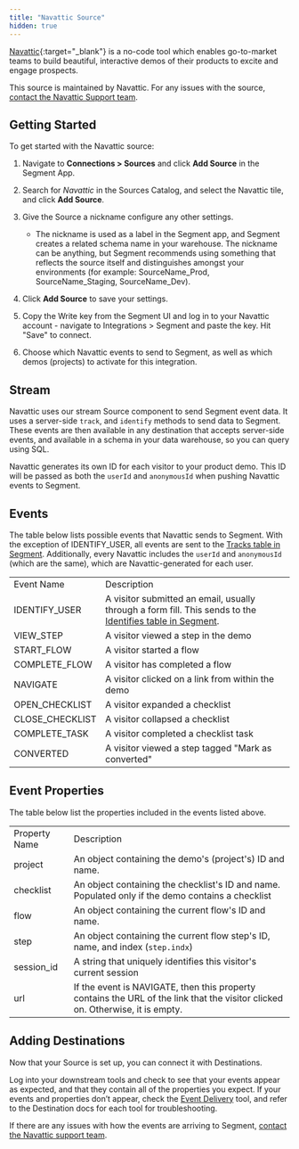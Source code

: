 ```yaml
---
title: "Navattic Source"
hidden: true
---
```


[Navattic](https://navattic.com/?utm_source=segmentio&utm_medium=docs&utm_campaign=partners){:target="_blank"} is a no-code tool which enables go-to-market teams to build beautiful, interactive demos of their products to excite and engage prospects.

This source is maintained by Navattic. For any issues with the source, [contact the Navattic Support team](mailto:team@navattic.com).

## Getting Started


To get started with the Navattic source:
1. Navigate to **Connections > Sources** and click **Add Source** in the Segment App. 
2. Search for *Navattic* in the Sources Catalog, and select the Navattic tile, and click **Add Source**.
3. Give the Source a nickname configure any other settings.

   - The nickname is used as a label in the Segment app, and Segment creates a related schema name in your warehouse. The nickname can be anything, but Segment recommends using something that reflects the source itself and distinguishes amongst your environments (for example: SourceName_Prod, SourceName_Staging, SourceName_Dev).

4. Click **Add Source** to save your settings.
5. Copy the Write key from the Segment UI and log in to your Navattic account - navigate to Integrations > Segment and paste the key. Hit "Save" to connect.
6. Choose which Navattic events to send to Segment, as well as which demos (projects) to activate for this integration.

## Stream

Navattic uses our stream Source component to send Segment event data. It uses a server-side `track`, and `identify` methods to send data to Segment. These events are then available in any destination that accepts server-side events, and available in a schema in your data warehouse, so you can query using SQL.

Navattic generates its own ID for each visitor to your product demo. This ID will be passed as both the `userId` and `anonymousId` when pushing Navattic events to Segment.

## Events

The table below lists possible events that Navattic sends to Segment. With the exception of IDENTIFY_USER, all events are sent to the [Tracks table in Segment](https://segment.com/docs/connections/storage/warehouses/schema/#tracks-table). Additionally, every Navattic includes the `userId` and `anonymousId` (which are the same), which are Navattic-generated for each user.

<table>
  <tr>
   <td>Event Name</td>
   <td>Description</td>
  </tr>
  <tr>
   <td>IDENTIFY_USER</td>
   <td>A visitor submitted an email, usually through a form fill. This sends to the <a href="https://segment.com/docs/connections/storage/warehouses/schema/#identifies-table">Identifies table in Segment</a>.</td>
  </tr>
  <tr>
   <td>VIEW_STEP</td>
   <td>A visitor viewed a step in the demo</td>
  </tr>
  <tr>
   <td>START_FLOW</td>
   <td>A visitor started a flow</td>
  </tr>
  <tr>
   <td>COMPLETE_FLOW</td>
   <td>A visitor has completed a flow</td>
  </tr>
  <tr>
   <td>NAVIGATE</td>
   <td>A visitor clicked on a link from within the demo</td>
  </tr>
  <tr>
   <td>OPEN_CHECKLIST</td>
   <td>A visitor expanded a checklist</td>
  </tr>
  <tr>
   <td>CLOSE_CHECKLIST</td>
   <td>A visitor collapsed a checklist</td>
  </tr>
  <tr>
   <td>COMPLETE_TASK</td>
   <td>A visitor completed a checklist task</td>
  </tr>
  <tr>
    <td>CONVERTED</td>
    <td>A visitor viewed a step tagged "Mark as converted"</td>
  </tr>
</table>

## Event Properties

The table below list the properties included in the events listed above.

<table>
  <tr>
   <td>Property Name</td>
   <td>Description</td>
  </tr>
  <tr>
   <td>project</td>
   <td>An object containing the demo's (project's) ID and name.</td>
  </tr>
  <tr>
   <td>checklist</td>
   <td>An object containing the checklist's ID and name. Populated only if the demo contains a checklist</td>
  </tr>
  <tr>
   <td>flow</td>
   <td>An object containing the current flow's ID and name.</td>
  </tr>
  <tr>
   <td>step</td>
   <td>An object containing the current flow step's ID, name, and index (<code>step.indx</code>)</td>
  </tr>
  <tr>
   <td>session_id</td>
   <td>A string that uniquely identifies this visitor's current session</td>
  </tr>
  <tr>
   <td>url</td>
   <td>If the event is NAVIGATE, then this property contains the URL of the link that the visitor clicked on. Otherwise, it is empty.</td>
  </tr>
</table>

## Adding Destinations

Now that your Source is set up, you can connect it with Destinations.

Log into your downstream tools and check to see that your events appear as expected, and that they contain all of the properties you expect. If your events and properties don’t appear, check the [Event Delivery](https://segment.com/docs/connections/event-delivery/) tool, and refer to the Destination docs for each tool for troubleshooting.

If there are any issues with how the events are arriving to Segment, [contact the Navattic support team](mailto:team@navattic.com).
